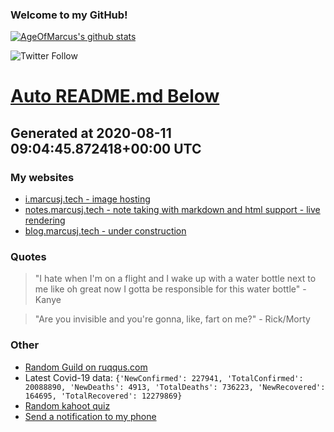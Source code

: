 
### Welcome to my GitHub!

[![AgeOfMarcus's github stats](https://github-readme-stats.vercel.app/api?username=AgeOfMarcus)](https://github.com/anuraghazra/github-readme-stats)

![Twitter Follow](https://img.shields.io/twitter/follow/pwned_by_marcus?style=for-the-badge)

# [Auto README.md Below](https://repl.it/@MarcusWeinberger/auto-git-readme)

## Generated at 2020-08-11 09:04:45.872418+00:00 UTC

### My websites

* [i.marcusj.tech - image hosting](https://i.marcusj.tech)
* [notes.marcusj.tech - note taking with markdown and html support - live rendering](https://notes.marcusj.tech)
* [blog.marcusj.tech - under construction](https://blog.marcusj.tech)

### Quotes

> "I hate when I'm on a flight and I wake up with a water bottle next to me like oh great now I gotta be responsible for this water bottle" - Kanye

> "Are you invisible and you're gonna, like, fart on me?" - Rick/Morty

### Other

* [Random Guild on ruqqus.com](https://ruqqus.com/+Texas)
* Latest Covid-19 data: `{'NewConfirmed': 227941, 'TotalConfirmed': 20088890, 'NewDeaths': 4913, 'TotalDeaths': 736223, 'NewRecovered': 164695, 'TotalRecovered': 12279869}`
* [Random kahoot quiz](https://create.kahoot.it/details/act-science-set-1/e7a0003e-b08c-4a45-b191-b5695391acc7)
* [Send a notification to my phone](https://maker.ifttt.com/trigger/notification/with/key/ctSGJtddpYuzo1mT-6gmRa?value1=GitHub)
